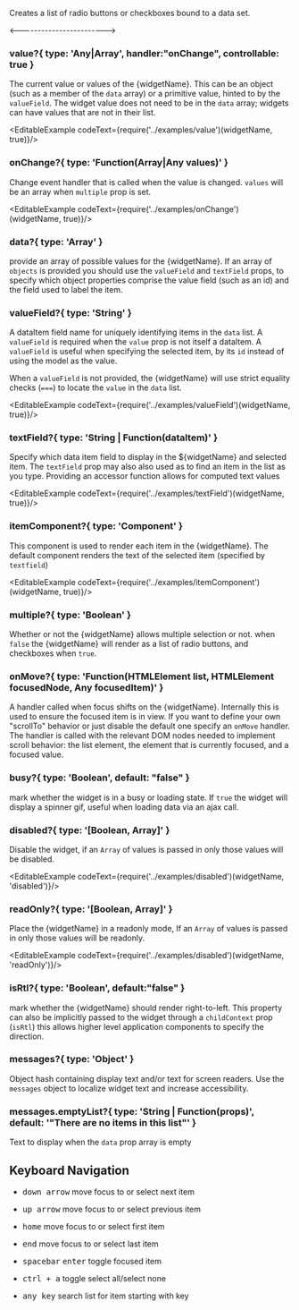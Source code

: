 Creates a list of radio buttons or checkboxes bound to a data set.

<------------------------>

### value?{ type: 'Any|Array<Any>', handler:"onChange", controllable: true }

The current value or values of the {widgetName}. This can be an object (such as a member of the `data` array)
or a primitive value, hinted to by the `valueField`. The widget value does not need to be in
the `data` array; widgets can have values that are not in their list.

<EditableExample codeText={require('../examples/value')(widgetName, true)}/>

### onChange?{ type: 'Function(Array<Any>|Any values)' }

Change event handler that is called when the value is changed. `values` will be an array 
when `multiple` prop is set.

<EditableExample codeText={require('../examples/onChange')(widgetName, true)}/>

### data?{ type: 'Array<Any>' }

provide an array of possible values for the {widgetName}. If an array of `objects` is provided you
should use the `valueField` and `textField` props, to specify which object
properties comprise the value field (such as an id) and the field used to label the item.

### valueField?{ type: 'String' }

A dataItem field name for uniquely identifying items in the `data` list. A `valueField` is required 
when the `value` prop is not itself a dataItem. A `valueField` is useful when specifying the selected item, by
its `id` instead of using the model as the value.

When a `valueField` is not provided, the {widgetName} will use strict equality checks (`===`) to locate 
the `value` in the `data` list.

<EditableExample codeText={require('../examples/valueField')(widgetName, true)}/>

### textField?{ type: 'String | Function(dataItem)' }

Specify which data item field to display in the ${widgetName} and selected item. The `textField` prop may also also used as to find an item in the list as you type. Providing an accessor function allows for computed text values

<EditableExample codeText={require('../examples/textField')(widgetName, true)}/>

### itemComponent?{ type: 'Component' }

This component is used to render each item in the {widgetName}. The default component
renders the text of the selected item (specified by `textfield`)

<EditableExample codeText={require('../examples/itemComponent')(widgetName, true)}/>

### multiple?{ type: 'Boolean' }

Whether or not the {widgetName} allows multiple selection or not. when `false` the {widgetName} will 
render as a list of radio buttons, and checkboxes when `true`.


### onMove?{ type: 'Function(HTMLElement list, HTMLElement focusedNode, Any focusedItem)' }

A handler called when focus shifts on the {widgetName}. Internally this is used to ensure the focused item is in view.
If you want to define your own "scrollTo" behavior or just disable the default one specify an `onMove` handler. 
The handler is called with the relevant DOM nodes needed to implement scroll behavior: the list element, 
the element that is currently focused, and a focused value.


### busy?{ type: 'Boolean', default: "false" }

mark whether the widget is in a busy or loading state. If `true` the widget will display a spinner gif, useful
when loading data via an ajax call.

### disabled?{ type: '[Boolean, Array]' }

Disable the widget, if an `Array` of values is passed in only those values will be disabled.

<EditableExample codeText={require('../examples/disabled')(widgetName, 'disabled')}/>

### readOnly?{ type: '[Boolean, Array]' }

Place the {widgetName} in a readonly mode, If an `Array` of values is passed in only those values will be readonly.

<EditableExample codeText={require('../examples/disabled')(widgetName, 'readOnly')}/>

### isRtl?{ type: 'Boolean', default:"false" }

mark whether the {widgetName} should render right-to-left. This property can also be implicitly passed to the widget through a `childContext` prop (`isRtl`) this allows higher level application components to specify the direction.

### messages?{ type: 'Object' } 

Object hash containing display text and/or text for screen readers. Use the `messages` object to
localize widget text and increase accessibility.

### messages.emptyList?{ type: 'String | Function(props)', default: '"There are no items in this list"' }

Text to display when the `data` prop array is empty

## Keyboard Navigation

- <kbd>down arrow</kbd> move focus to or select next item
- <kbd>up arrow</kbd> move focus to or select previous item

- <kbd>home</kbd> move focus to or select first item
- <kbd>end</kbd> move focus to or select last item

- <kbd>spacebar</kbd> <kbd>enter</kbd> toggle focused item
- <kbd>ctrl + a</kbd> toggle select all/select none
- <kbd>any key</kbd> search list for item starting with key
